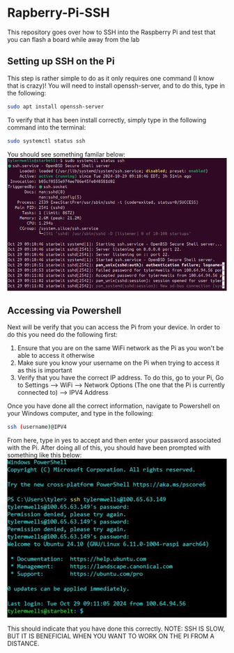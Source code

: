 # Rapberry-Pi-SSH
This repository goes over how to SSH into the Raspberry Pi and test that you can flash a board while away from the lab

## Setting up SSH on the Pi
This step is rather simple to do as it only requires one command (I know that is crazy)! You will need to install openssh-server, and to do this, type in the following:
```bash
sudo apt install openssh-server
```
To verify that it has been install correctly, simply type in the following command into the terminal: 
```bash
sudo systemctl status ssh
```
You should see something familar below: 
![alt text](https://github.com/vt-aoe-nanosat-avionics/Rapberry-Pi-SSH/blob/main/Images/Screenshot%20From%202024-10-29%2013-02-27.png)

## Accessing via Powershell
Next will be verify that you can access the Pi from your device. In order to do this you need do the following first:
1) Ensure that you are on the same WiFi network as the Pi as you won't be able to access it otherwise
2) Make sure you know your username on the Pi when trying to access it as this is important
3) Verify that you have the correct IP address. To do this, go to your Pi, Go to Settings --> WiFi --> Network Options (The one that the Pi is currently connected to) --> IPV4 Address

Once you have done all the correct information, navigate to Powershell on your Windows computer, and type in the following:
```bash
ssh (username)@IPV4
```
From here, type in yes to accept and then enter your password associated with the Pi. After doing all of this, you should have been prompted with something like this below:
![alt text](https://github.com/vt-aoe-nanosat-avionics/Rapberry-Pi-SSH/blob/main/Images/Powershell%20Screenshot.JPG)

This should indicate that you have done this correctly. NOTE: SSH IS SLOW, BUT IT IS BENEFICIAL WHEN YOU WANT TO WORK ON THE PI FROM A DISTANCE.

